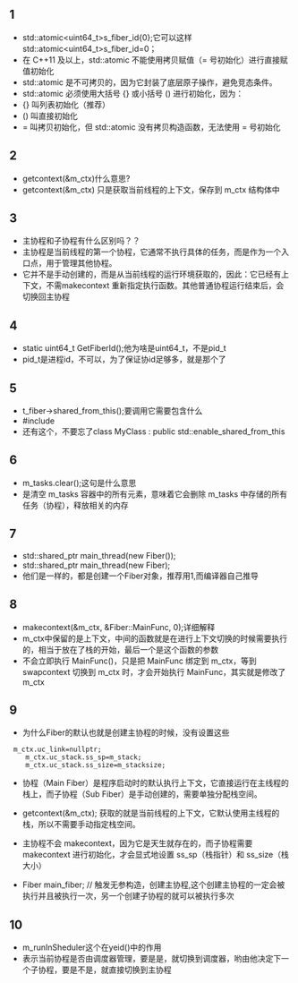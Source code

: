 ## 1
- std::atomic<uint64_t>s_fiber_id{0};它可以这样std::atomic<uint64_t>s_fiber_id=0；
- 在 C++11 及以上，std::atomic<T> 不能使用拷贝赋值（= 号初始化）进行直接赋值初始化
- std::atomic<T> 是不可拷贝的，因为它封装了底层原子操作，避免竞态条件。
- std::atomic<T> 必须使用大括号 {} 或小括号 () 进行初始化，因为：
- {} 叫列表初始化（推荐）
- () 叫直接初始化
- = 叫拷贝初始化，但 std::atomic 没有拷贝构造函数，无法使用 = 号初始化
## 2
- getcontext(&m_ctx)什么意思?
- getcontext(&m_ctx) 只是获取当前线程的上下文，保存到 m_ctx 结构体中
## 3
- 主协程和子协程有什么区别吗？？
- 主协程是当前线程的第一个协程，它通常不执行具体的任务，而是作为一个入口点，用于管理其他协程。
- 它并不是手动创建的，而是从当前线程的运行环境获取的，因此：它已经有上下文，不需makecontext  重新指定执行函数。其他普通协程运行结束后，会切换回主协程
## 4
- 	static uint64_t GetFiberId();他为啥是uint64_t，不是pid_t
- pid_t是进程id，不可以，为了保证协id足够多，就是那个了
## 5
- t_fiber->shared_from_this();要调用它需要包含什么
- #include<memory>
- 还有这个，不要忘了class MyClass : public std::enable_shared_from_this<MyClass>
## 6
- m_tasks.clear();这句是什么意思
- 是清空 m_tasks 容器中的所有元素，意味着它会删除 m_tasks 中存储的所有任务（协程），释放相关的内存
## 7
- std::shared_ptr<Fiber> main_thread(new Fiber());
- std::shared_ptr<Fiber> main_thread(new Fiber);
- 他们是一样的，都是创建一个Fiber对象，推荐用1,而编译器自己推导
## 8
- makecontext(&m_ctx, &Fiber::MainFunc, 0);详细解释
- m_ctx中保留的是上下文，中间的函数就是在进行上下文切换的时候需要执行的，相当于放在了栈的开始，最后一个是这个函数的参数
- 不会立即执行 MainFunc()，只是把 MainFunc 绑定到 m_ctx，等到 swapcontext 切换到 m_ctx 时，才会开始执行 MainFunc，其实就是修改了m_ctx
## 9
- 为什么Fiber的默认也就是创建主协程的时候，没有设置这些
```
 m_ctx.uc_link=nullptr;
    m_ctx.uc_stack.ss_sp=m_stack;
    m_ctx.uc_stack.ss_size=m_stacksize;
```
- 协程（Main Fiber）是程序启动时的默认执行上下文，它直接运行在主线程的栈上，而子协程（Sub Fiber）是手动创建的，需要单独分配栈空间。

- getcontext(&m_ctx); 获取的就是当前线程的上下文，它默认使用主线程的栈，所以不需要手动指定栈空间。

- 主协程不会 makecontext，因为它是天生就存在的，而子协程需要 makecontext 进行初始化，才会显式地设置 ss_sp（栈指针）和 ss_size（栈大小）

-  Fiber main_fiber;  // 触发无参构造，创建主协程,这个创建主协程的一定会被执行并且被执行一次，另一个创建子协程的就可以被执行多次

## 10
- m_runInSheduler这个在yeid()中的作用
- 表示当前协程是否由调度器管理，要是是，就切换到调度器，哟由他决定下一个子协程，要是不是，就直接切换到主协程
